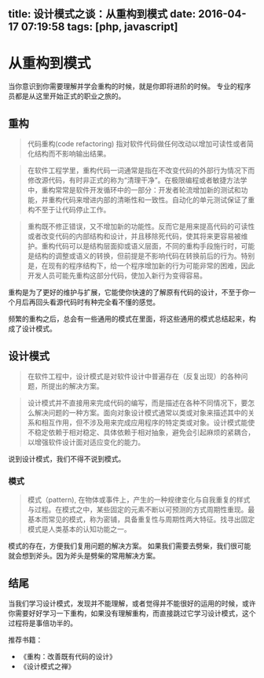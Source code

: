 title: 设计模式之谈：从重构到模式
date: 2016-04-17 07:19:58
tags: [php, javascript]
---

# 从重构到模式

  当你意识到你需要理解并学会重构的时候，就是你即将进阶的时候。
  专业的程序员都是从这里开始正式的职业之旅的。

## 重构

> 代码重构(code refactoring) 指对软件代码做任何改动以增加可读性或者简化结构而不影响输出结果。

> 在软件工程学里，重构代码一词通常是指在不改变代码的外部行为情况下而修改源代码，有时非正式的称为“清理干净”。在极限编程或者敏捷方法学中，重构常常是软件开发循环中的一部分：开发者轮流增加新的测试和功能，并重构代码来增进内部的清晰性和一致性。自动化的单元测试保证了重构不至于让代码停止工作。

> 重构既不修正错误，又不增加新的功能性。反而它是用来提高代码的可读性或者改变代码的内部结构和设计，并且移除死代码，使其将来更容易被维护。重构代码可以是结构层面抑或语义层面，不同的重构手段施行时，可能是结构的调整或语义的转换，但前提是不影响代码在转换前后的行为。特别是，在现有的程序结构下，给一个程序增加新的行为可能非常的困难，因此开发人员可能先重构这部分代码，使加入新行为变得容易。

重构是为了更好的维护与扩展，它能使你快速的了解原有代码的设计，不至于你一个月后再回头看源代码时有种完全看不懂的感觉。

频繁的重构之后，总会有一些通用的模式在里面，将这些通用的模式总结起来，构成了设计模式。

## 设计模式

> 在软件工程中，设计模式是对软件设计中普遍存在（反复出现）的各种问题，所提出的解决方案。

> 设计模式并不直接用来完成代码的编写，而是描述在各种不同情况下，要怎么解决问题的一种方案。面向对象设计模式通常以类或对象来描述其中的关系和相互作用，但不涉及用来完成应用程序的特定类或对象。设计模式能使不稳定依赖于相对稳定、具体依赖于相对抽象，避免会引起麻烦的紧耦合，以增强软件设计面对适应变化的能力。

说到设计模式，我们不得不说到模式。

### 模式

> 模式（pattern), 在物体或事件上，产生的一种规律变化与自我重复的样式与过程。在模式之中，某些固定的元素不断以可预测的方式周期性重现。最基本而常见的模式，称为密铺，具备重复性与周期性两大特征。找寻出固定模式是人类基本的认知功能之一。

模式的存在，方便我们复用问题的解决方案。
如果我们需要去劈柴，我们很可能就会想到斧头。因为斧头是劈柴的常用解决方案。

## 结尾

  当我们学习设计模式，发现并不能理解，或者觉得并不能很好的运用的时候，或许你需要好好学习一下重构，如果没有理解重构，而直接跳过它学习设计模式，这个过程将是事倍功半的。

推荐书籍：
- 《重构：改善既有代码的设计》
- 《设计模式之禅》